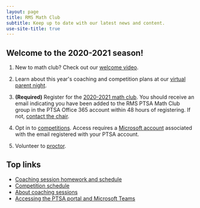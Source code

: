 ```yaml
---
layout: page
title: RMS Math Club
subtitle: Keep up to date with our latest news and content.
use-site-title: true
---
```


## Welcome to the 2020-2021 season!

1. New to math club? Check out our [welcome video](https://www.youtube.com/watch?v=HP58Q_IAsq8).

1. Learn about this year's coaching and competition plans at our [virtual parent night](https://youtu.be/3r6sB6Tdlic).

1. **(Required)** Register for the [2020-2021 math club](http://rmsptsa.org/Packet/MathClubReg). You should receive an email indicating you have been added to the RMS PTSA Math Club group in the PTSA Office 365 account within 48 hours of registering. If not, [contact the chair](mailto:mathclubchair@rmsptsa.org).

1. Opt in to [competitions](https://rmsptsa.sharepoint.com/:x:/r/sites/mathclub/_layouts/15/Doc.aspx?sourcedoc=%7B571B3375-9DF4-42A2-B345-8313C7182EEF%7D&file=Competitions%20%26%20Teams.xlsx&action=default&mobileredirect=true). Access requires a [Microsoft account](https://account.microsoft.com) associated with the email registered with your PTSA account.

1. Volunteer to [proctor](https://rmsptsa.sharepoint.com/:x:/r/sites/mathclub/_layouts/15/Doc.aspx?sourcedoc=%7B04784B0A-C6F9-42F1-851C-6BA66317BB27%7D&file=Volunteers.xlsx&action=default&mobileredirect=true).

## Top links

- <a href="/schedule">Coaching session homework and schedule</a>
- <a href="/competitions">Competition schedule</a>
- <a href="/sessions">About coaching sessions</a>
- <a href="/portal">Accessing the PTSA portal and Microsoft Teams</a>
